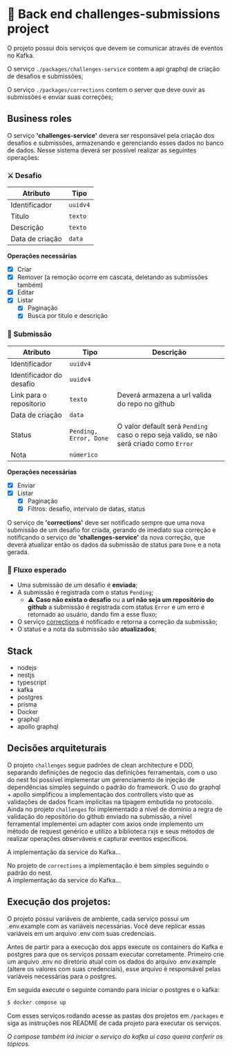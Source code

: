 # 🚀 Back end challenges-submissions project

O projeto possui dois serviços que devem se comunicar através de eventos no Kafka.

O serviço `./packages/challenges-service` contem a api graphql de criação de desafios e submissões;

O serviço `./packages/corrections` contem o server que deve ouvir as submissões e enviar suas correções;

## Business roles

O serviço **'challenges-service'** devera ser responsável pela criação dos desafios e submissões, armazenando e gerenciando esses dados no banco de dados. Nesse sistema deverá ser possível realizar as seguintes operações:

### ⚔️ Desafio

| Atributo        | Tipo     |
| --------------- | -------- |
| Identificador   | `uuidv4` |
| Titulo          | `texto`  |
| Descrição       | `texto`  |
| Data de criação | `data`   |

**Operações necessárias**

- [x] Criar
- [x] Remover (a remoção ocorre em cascata, deletando as submissões também)
- [x] Editar
- [x] Listar
  - [x] Paginação
  - [x] Busca por título e descrição

### 📓 Submissão

| Atributo                 | Tipo                   | Descrição                                                                               |
| ------------------------ | ---------------------- | --------------------------------------------------------------------------------------- |
| Identificador            | `uuidv4`               |                                                                                         |
| Identificador do desafio | `uuidv4`               |                                                                                         |
| Link para o reposítorio  | `texto`                | Deverá armazena a url valida do repo no github                                          |
| Data de criação          | `data`                 |                                                                                         |
| Status                   | `Pending, Error, Done` | O valor default será `Pending` caso o repo seja valido, se não será criado como `Error` |
| Nota                     | `númerico`             |                                                                                         |

**Operações necessárias**

- [x] Enviar
- [x] Listar
  - [x] Paginação
  - [x] Filtros: desafio, intervalo de datas, status

O serviço de **'corrections'** deve ser notificado sempre que uma nova submissão de um desafio for criada, gerando de imediato sua correção e notificando o serviço de **'challenges-service'** da nova correção, que deverá atualizar então os dados da submissão de status para `Done` e a nota gerada.

### 🚰 Fluxo esperado

- Uma submissão de um desafio é **enviada**;
- A submissão é registrada com o status `Pending`;
  - :warning: **Caso não exista o desafio** ou a **url não seja um repositório do github** a submissão é registrada com status `Error` e um erro é retornado ao usuário, dando fim a esse fluxo;
- O serviço [corrections](packages/corrections) é notificado e retorna a correção da submissão;
- O status e a nota da submissão são **atualizados**;

## Stack

- nodejs
- nestjs
- typescript
- kafka
- postgres
- prisma
- Docker
- graphql
- apollo graphql

## Decisões arquiteturais
O projeto `challenges` segue padrões de clean architecture e DDD, separando definições de negocio das definições ferramentais, com o uso do nest foi possível implementar um gerenciamento de injeção de dependências simples seguindo o padrão do framework.
O uso do graphql + apollo simplificou a implementação dos controllers visto que as validações de dados ficam implícitas na tipagem embutida no protocolo.
<br />
Ainda no projeto `challenges` foi implementado a nível de domínio a regra de validação do repositório do github enviado na submissão, a nível ferramental implementei um adapter com axios onde implemento um método de request genérico e utilizo a biblioteca rxjs e seus métodos de realizar operações observáveis e capturar eventos específicos.
<br />

A implementação da service do Kafka...

No projeto de `corrections` a implementação é bem simples seguindo o padrão do nest.<br />
A implementação da service do Kafka...

## Execução dos projetos:

O projeto possui variáveis de ambiente, cada serviço possui um .env.example com as variáveis necessárias.
Você deve replicar essas variáveis em um arquivo .env com suas credenciais.

Antes de partir para a execução dos apps execute os containers do Kafka e postgres para que os serviços possam executar corretamente.
Primeiro crie um arquivo .env no diretório atual com os dados do arquivo .env.example (altere os valores com suas credenciais), esse arquivo é responsável pelas variáveis necessárias para o postgres.

Em seguida execute o seguinte comando para iniciar o postgres e o kafka:

```bash
$ docker compose up
```

Com esses serviços rodando acesse as pastas dos projetos em `/packages` e siga as instruções nos README de cada projeto para executar os serviços.

_O compose também irá iniciar o serviço do kafka ui caso queira conferir os tópicos._
